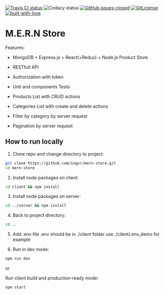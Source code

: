 [![Travis CI status](https://travis-ci.org/ingvr/mern-store.svg?branch=master)](https://travis-ci.org/ingvr/mern-store) ![Codacy status](https://api.codacy.com/project/badge/Grade/da089022058e449589819d955a4f5611?isInternal=true) [![GitHub issues-closed](https://img.shields.io/github/issues-closed/ingvr/mern-store.svg)](https://GitHub.com/ingvr/mern-store/issues?q=is%3Aissue+is%3Aclosed) [![GitLicense](https://gitlicense.com/badge/ingvr/mern-store)](https://github.com/ingvr/mern-store/blob/master/LICENSE) [![built-with-love](https://img.shields.io/badge/build%20with-%E2%9D%A4-green)](https://github.com/ingvr/)

# M.E.R.N Store

Features:

- MongoDB + Express.js + React(+Redux) + Node.js Product Store
- RESTfull API
- Authorization with token
- Unit and components Tests

- Products List with CRUD actions
- Categories List with create and delete actions
- Filter by category by server request
- Pagination by server request

## How to run locally

1. Clone repo and change directory to project:

```bash
git clone https://github.com/ingvr/mern-store.git
cd mern-store
```

2. Install node packages on client:

```bash
cd client && npm install
```

3. Install node packages on server:

```bash
cd ../server && npm install
```

4. Back to project directory:

```bash
cd ..
```

5. Add .env file
   .env should be in ./client folder
   use ./cilent/.env_demo for example

6. Run in dev mode:

```bash
npm run dev
```

or

Run client build and production-ready mode:

```bash
npm start
```
